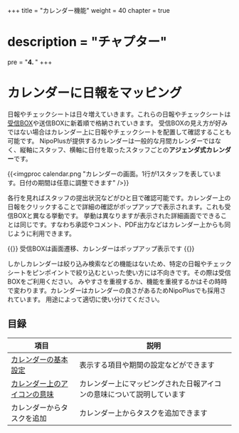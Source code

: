 +++
title = "カレンダー機能"
weight = 40
chapter = true
# description = "チャプター"
pre = "<b>4. </b>"
+++

# カレンダーに日報をマッピング

日報やチェックシートは日々増えていきます。これらの日報やチェックシートは[受信BOX](/report/read/list/)や送信BOXに新着順で格納されていきます。
受信BOXの見え方が好みではない場合はカレンダー上に日報やチェックシートを配置して確認することも可能です。
NipoPlusが提供するカレンダーは一般的な月間カレンダーではなく、縦軸にスタッフ、横軸に日付を取ったスタッフごとの**アジェンダ式カレンダー**です。

{{<imgproc calendar.png   "カレンダーの画面。1行が1スタッフを表しています。日付の期間は任意に調整できます" />}}

各行を見ればスタッフの提出状況などがひと目で確認可能です。カレンダー上の日報をクリックすることで詳細の確認がポップアップで表示されます。これも受信BOXと異なる挙動です。
挙動は異なりますが表示された詳細画面でできることは同じです。すなわち承認やコメント、PDF出力などはカレンダー上からも同じように利用できます。

{{<alice pos="right" icon="here">}}
受信BOXは画面遷移、カレンダーはポップアップ表示です
{{</alice>}}

しかしカレンダーは絞り込み検索などの機能はないため、特定の日報やチェックシートをピンポイントで絞り込むといった使い方には不向きです。その際は受信BOXをご利用ください。
みやすさを重視するか、機能を重視するかはその時時で変わります。カレンダーはカレンダーの良さがあるためNipoPlusでも採用されています。
用途によって適切に使い分けてください。

## 目録

|項目|説明|
|---|---|
|[カレンダーの基本設定](/calendar/filter/)|表示する項目や期間の設定などができます|
|[カレンダー上のアイコンの意味](/calendar/read/)|カレンダー上にマッピングされた日報アイコンの意味について説明しています|
|カレンダーからタスクを追加|カレンダー上からタスクを追加できます|


